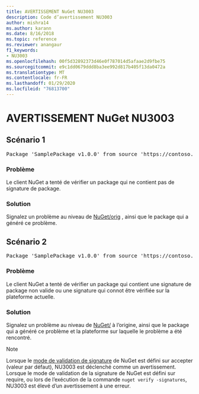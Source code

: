 ```yaml
---
title: AVERTISSEMENT NuGet NU3003
description: Code d’avertissement NU3003
author: mishra14
ms.author: karann
ms.date: 8/16/2018
ms.topic: reference
ms.reviewer: anangaur
f1_keywords:
- NU3003
ms.openlocfilehash: 00f5d32892373d46e0f787014d5afaae2d9fbe75
ms.sourcegitcommit: e9c1dd0679ddd8ba3ee992d817b405f13da0472a
ms.translationtype: MT
ms.contentlocale: fr-FR
ms.lasthandoff: 01/29/2020
ms.locfileid: "76813700"
---
```

# <a name="nuget-warning-nu3003"></a>AVERTISSEMENT NuGet NU3003

## <a name="scenario-1"></a>Scénario 1

<pre>Package 'SamplePackage v1.0.0' from source 'https://contoso.com/index.json': The package is not signed. Unable to verify signature from an unsigned package.</pre>

### <a name="issue"></a>Problème

Le client NuGet a tenté de vérifier un package qui ne contient pas de signature de package.


### <a name="solution"></a>Solution

Signalez un problème au niveau de [NuGet/orig](https://github.com/NuGet/Home/issues) , ainsi que le package qui a généré ce problème.



## <a name="scenario-2"></a>Scénario 2

<pre>Package 'SamplePackage v1.0.0' from source 'https://contoso.com/index.json': The package signature is invalid or cannot be verified on this platform.</pre>

### <a name="issue"></a>Problème

Le client NuGet a tenté de vérifier un package qui contient une signature de package non valide ou une signature qui connot être vérifiée sur la plateforme actuelle.


### <a name="solution"></a>Solution

Signalez un problème au niveau de [NuGet/](https://github.com/NuGet/Home/issues) à l’origine, ainsi que le package qui a généré ce problème et la plateforme sur laquelle le problème a été rencontré.

> [!Note]
> Lorsque le [mode de validation de signature](../../consume-packages/installing-signed-packages.md#configure-package-signature-requirements) de NuGet est défini sur accepter (valeur par défaut), NU3003 est déclenché comme un avertissement. Lorsque le mode de validation de la signature de NuGet est défini sur require, ou lors de l’exécution de la commande `nuget verify -signatures`, NU3003 est élevé d’un avertissement à une erreur. 

